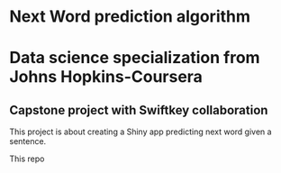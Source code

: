 # Next Word prediction algorithm

# Data science specialization from Johns Hopkins-Coursera

## Capstone project with Swiftkey collaboration

This project is about creating a Shiny app predicting next word given a sentence.



This repo 
